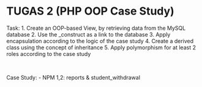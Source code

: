 # TUGAS 2 (PHP OOP Case Study)
<p>Task:
1. Create an OOP-based View, by retrieving data from the MySQL database
2. Use the _construct as a link to the database
3. Apply encapsulation according to the logic of the case study
4. Create a derived class using the concept of inheritance
5. Apply polymorphism for at least 2 roles according to the case study</p><br>
<p>Case Study:
- NPM 1,2: reports & student_withdrawal</p>

